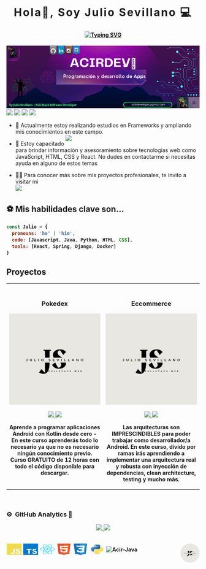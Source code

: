 <!DOCTYPE html>
<html>
<head>
    <link rel="stylesheet" type="text/css" href="./assets/style.css">
</head>
<body>

  <h1 align="center" style="font-size: 28px; letter-spacing: 0.1em;">Hola👋, Soy Julio Sevillano 💻</h1>

<h4 align="center" style="border: 2px dashed white;"><a href="https://git.io/typing-svg"><img src="https://readme-typing-svg.demolab.com?font=Fira+Code&size=16&pause=2000&center=true&vCenter=true&width=700&color=26F766&lines=🔥Me+apasiona+el+desarrollo+de+aplicaciones+web+y+móviles🕹️." alt="Typing SVG" /></a></h4>
	
<div align="center">
	<img src="./assets/images/GitHubBanner.png">
</div>

	
<div>
	 <a href="https://www.linkedin.com/in/julio-sevillano/" target="_blank"><img src="https://img.shields.io/badge/-LinkedIn-%230077B5?style=for-the-badge&logo=linkedin&logoColor=white" target="_blank"></a>
	<a href = "mailto:acirdeveloper@gmail.com"><img src="https://img.shields.io/badge/-Gmail-%23333?style=for-the-badge&logo=gmail&logoColor=white" target="_blank"></a>
	<a href="https://twitter.com/acirdeveloper" target="_blank"><img src="https://img.shields.io/badge/Twitter-1DA1F2?style=for-the-badge&logo=twitter&logoColor=white" target="_blank"></a>
  	<a href="https://www.instagram.com/acirdeveloper/" target="_blank"><img src="https://img.shields.io/badge/-Instagram-%23E4405F?style=for-the-badge&logo=instagram&logoColor=white" target="_blank"></a>
	<!--
  	<a href="#" target="_blank"><img src="https://img.shields.io/badge/YouTube-FF0000?style=for-the-badge&logo=youtube&logoColor=white" target="_blank"></a>
	<a href="#" target="_blank"><img src="https://img.shields.io/badge/Twitch-9146FF?style=for-the-badge&logo=twitch&logoColor=white" target="_blank"></a>
 	<a href="#" target="_blank"><img src="https://img.shields.io/badge/Discord-7289DA?style=for-the-badge&logo=discord&logoColor=white" target="_blank"></a>
  	<a href="#" target="_blank"><img src="https://img.shields.io/badge/netlify-%23000000.svg?style=for-the-badge&logo=netlify&logoColor=#00C7B7" target="_blank"></a>
  	-->
</div>

- 🌱 Actualmente estoy realizando estudios en Frameworks y ampliando mis conocimientos en este campo.
  <img align='right' src="https://media.giphy.com/media/Kfl09udXYhbjajJwEt/giphy.gif" width="350">

- 💬 Estoy capacitado para brindar información y asesoramiento sobre tecnologías web como JavaScript, HTML, CSS y React. No dudes en contactarme si necesitas ayuda en alguno de estos temas

- 👨‍💻 Para conocer más sobre mis proyectos profesionales, te invito a visitar mi <br> <a href="https://portafolio-acirdev.netlify.app" target="_blank"><img src="https://img.shields.io/badge/my_portfolio-000?style=for-the-badge&logo=ko-fi&logoColor=white" target="_blank"></a>

<h2><b> ⚽ Mis habilidades clave son...<br></h2>

```js
const Julio = {
  pronouns: 'he' | 'him',
  code: [Javascript, Java, Python, HTML, CSS],
  tools: [React, Spring, Django, Docker]
}
```

## **Proyectos**

<table>
<tr>
<td width="50%">
<h3 align="center">Pokedex</h3>
<div align="center">
<a href="https://github.com/AcirDeveloper" target="_blank"><img src="./assets/images/1.png" width="300" alt="Pokedex"></a>
<p>
<a href="https://github.com/AcirDeveloper" target="_blank">
<img src="=for-the-badge&logo=github&logoColor=black">
</a>
<a href="https://youtu.be/vJapzH_46a8" target="_blank">
<img src="#">
</a>
</p>
<p>Aprende a programar aplicaciones <strong>Android con Kotlin desde cero</strong> - En este curso aprenderás todo lo necesario ya que no es necesario ningún conocimiento previo. Curso <strong>GRATUITO de 12 horas</strong> con todo el código disponible para descargar.</p>
</div>
                                                                                      
</td>

<td width="50%">
               <br>
<h3 align="center">Eccommerce</h3>
<div align="center">                                       
<a href="https://github.com/AcirDeveloper" target="_blank"><img src="./assets/images/1.png" width="300" alt="Eccommerce"></a>
<br>
<p>
<a href="https://github.com/AcirDeveloper" target="_blank">
<img src="=for-the-badge&logo=github&logoColor=black">
</a>
<a href="https://youtu.be/hhhSMXi0R3E" target="_blank">
<img src="=for-the-badge&color=3fFD7f">
</a>
</p>
</p>Las arquitecturas son <strong>IMPRESCINDIBLES</strong> para poder trabajar como desarrollador/a Android. En este curso, divido por ramas irás aprendiendo a implementar una arquitectura real y robusta con inyección de dependencias, clean architecture, testing y mucho más.</p>
</div>                                                             
</table>                                                                                 
</div>
<br>

### ⚙️ &nbsp;GitHub Analytics 💯

<p align="center">
<a href="https://github.com/AcirDeveloper">
  <img height="180em" src="https://github-readme-stats-eight-theta.vercel.app/api?username=AcirDeveloper&show_icons=true&theme=algolia&include_all_commits=true&count_private=true"/>
  <img height="180em" src="https://github-readme-stats-eight-theta.vercel.app/api/top-langs/?username=AcirDeveloper&layout=compact&langs_count=8&theme=algolia"/>
</a>
</p>

<div style="display: inline_block"><br>
  <img align="center" alt="Acir-Js" height="30" width="40" src="https://raw.githubusercontent.com/devicons/devicon/master/icons/javascript/javascript-plain.svg">
  <img align="center" alt="Acir-Ts" height="30" width="40" src="https://raw.githubusercontent.com/devicons/devicon/master/icons/typescript/typescript-plain.svg">
  <img align="center" alt="Acir-React" height="30" width="40" src="https://raw.githubusercontent.com/devicons/devicon/master/icons/react/react-original.svg">
  <img align="center" alt="Acir-HTML" height="30" width="40" src="https://raw.githubusercontent.com/devicons/devicon/master/icons/html5/html5-original.svg">
  <img align="center" alt="Acir-CSS" height="30" width="40" src="https://raw.githubusercontent.com/devicons/devicon/master/icons/css3/css3-original.svg">
  <img align="center" alt="Acir-Python" height="30" width="40" src="https://raw.githubusercontent.com/devicons/devicon/master/icons/python/python-original.svg">
  <img align="center" alt="Acir-Java" height="30" width="40" src="https://cdn.jsdelivr.net/gh/devicons/devicon/icons/java/java-original.svg">
  <img align="right" alt="Acir-pic" height="50" style="border-radius:50%;" src="./assets/images/1.png">	
</div>
</body>
